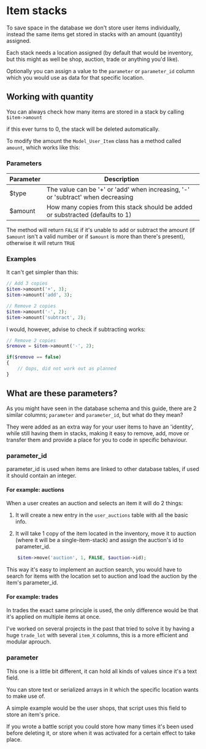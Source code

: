 # Item stacks

To save space in the database we don't store user items individually, instead the same items get stored in stacks with an amount (quantity) assigned.

Each stack needs a location assigned (by default that would be inventory, but this might as well be shop, auction, trade or anything you'd like).

Optionally you can assign a value to the `parameter` or `parameter_id` column which you would use as data for that specific location.

## Working with quantity

You can always check how many items are stored in a stack by calling `$item->amount`

if this ever turns to 0, the stack will be deleted automatically.

To modify the amount the `Model_User_Item` class has a method called `amount`, which works like this:


### Parameters

|Parameter |Description                                                                      |
|----------|---------------------------------------------------------------------------------|
|$type     |The value can be '+' or 'add' when increasing, '-' or 'subtract' when decreasing |
|$amount   |How many copies from this stack should be added or substracted (defaults to 1)   |

The method will return `FALSE` if it's unable to add or subtract the amount (if `$amount` isn't a valid number or if `$amount` is more than
there's present), otherwise it will return `TRUE`

### Examples

It can't get simpler than this:

~~~php
// Add 3 copies
$item->amount('+', 3);
$item->amount('add', 3);

// Remove 2 copies
$item->amount('-', 2);
$item->amount('subtract', 2);
~~~

I would, however, advise to check if subtracting works:

~~~php
// Remove 2 copies
$remove = $item->amount('-', 2);

if($remove == false)
{
	// Oops, did not work out as planned
}
~~~


## What are these parameters?

As you might have seen in the database schema and this guide, there are 2 similar columns; `parameter` and `parameter_id`, but what do they mean?

They were added as an extra way for your user items to have an 'identity', while still having them in stacks,
making it easy to remove, add, move or transfer them and provide a place for you to code in specific behaviour.

### parameter_id

parameter_id is used when items are linked to other database tables, if used it should contain an integer.

#### For example: auctions
When a user creates an auction and selects an item it will do 2 things:

1. It will create a new entry in the `user_auctions` table with all the basic info.

2. It will take 1 copy of the item located in the inventory, move it to auction (where it will be a single-item-stack) and assign the auction's id to parameter_id.

~~~php
    $item->move('auction', 1, FALSE, $auction->id);
~~~

This way it's easy to implement an auction search, you would have to search for items with the location set to auction and load the auction by the item's parameter_id.

#### For example: trades
In trades the exact same principle is used, the only difference would be that it's applied on multiple items at once.

I've worked on several projects in the past that tried to solve it by having a huge `trade_lot` with several `item_X` columns, this is a more efficient and modular aprouch.

### parameter

This one is a little bit different, it can hold all kinds of values since it's a text field.

You can store text or serialized arrays in it which the specific location wants to make use of.

A simple example would be the user shops, that script uses this field to store an item's price.

If you wrote a battle script you could store how many times it's been used before deleting it, or store when it was activated for a certain effect to take place.
